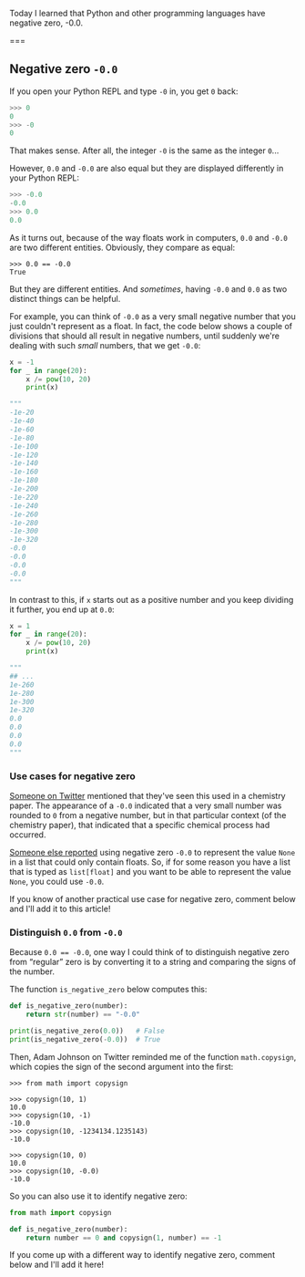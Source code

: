 Today I learned that Python and other programming languages have negative zero, -0.0.

===


## Negative zero `-0.0`

If you open your Python REPL and type `-0` in, you get `0` back:

```py
>>> 0
0
>>> -0
0
```

That makes sense.
After all, the integer `-0` is the same as the integer `0`...

However, `0.0` and `-0.0` are also equal but they are displayed differently in your Python REPL:

```py
>>> -0.0
-0.0
>>> 0.0
0.0
```

As it turns out, because of the way floats work in computers, `0.0` and `-0.0` are two different entities.
Obviously, they compare as equal:

```pycon
>>> 0.0 == -0.0
True
```

But they are different entities.
And _sometimes_, having `-0.0` and `0.0` as two distinct things can be helpful.

For example, you can think of `-0.0` as a very small negative number that you just couldn't represent as a float.
In fact, the code below shows a couple of divisions that should all result in negative numbers, until suddenly we're dealing with such _small_ numbers, that we get `-0.0`:

```py
x = -1
for _ in range(20):
    x /= pow(10, 20)
    print(x)

"""
-1e-20
-1e-40
-1e-60
-1e-80
-1e-100
-1e-120
-1e-140
-1e-160
-1e-180
-1e-200
-1e-220
-1e-240
-1e-260
-1e-280
-1e-300
-1e-320
-0.0
-0.0
-0.0
-0.0
"""
```

In contrast to this, if `x` starts out as a positive number and you keep dividing it further, you end up at `0.0`:

```py
x = 1
for _ in range(20):
    x /= pow(10, 20)
    print(x)

"""
## ...
1e-260
1e-280
1e-300
1e-320
0.0
0.0
0.0
0.0
"""
```


### Use cases for negative zero

[Someone on Twitter](https://x.com/somacdivad/status/1711877395739709453) mentioned that they've seen this used in a chemistry paper.
The appearance of a `-0.0` indicated that a very small number was rounded to `0` from a negative number, but in that particular context (of the chemistry paper), that indicated that a specific chemical process had occurred.

[Someone else reported](https://twitter.com/tmcw/status/1553575741631111168) using negative zero `-0.0` to represent the value `None` in a list that could only contain floats.
So, if for some reason you have a list that is typed as `list[float]` and you want to be able to represent the value `None`, you could use `-0.0`.

If you know of another practical use case for negative zero, comment below and I'll add it to this article!


### Distinguish `0.0` from `-0.0`

Because `0.0 == -0.0`, one way I could think of to distinguish negative zero from “regular” zero is by converting it to a string and comparing the signs of the number.

The function `is_negative_zero` below computes this:

```py
def is_negative_zero(number):
    return str(number) == "-0.0"

print(is_negative_zero(0.0))   # False
print(is_negative_zero(-0.0))  # True
```

Then, Adam Johnson on Twitter reminded me of the function `math.copysign`, which copies the sign of the second argument into the first:

```pycon
>>> from math import copysign

>>> copysign(10, 1)
10.0
>>> copysign(10, -1)
-10.0
>>> copysign(10, -1234134.1235143)
-10.0

>>> copysign(10, 0)
10.0
>>> copysign(10, -0.0)
-10.0
```

So you can also use it to identify negative zero:

```py
from math import copysign

def is_negative_zero(number):
    return number == 0 and copysign(1, number) == -1
```

If you come up with a different way to identify negative zero, comment below and I'll add it here!
